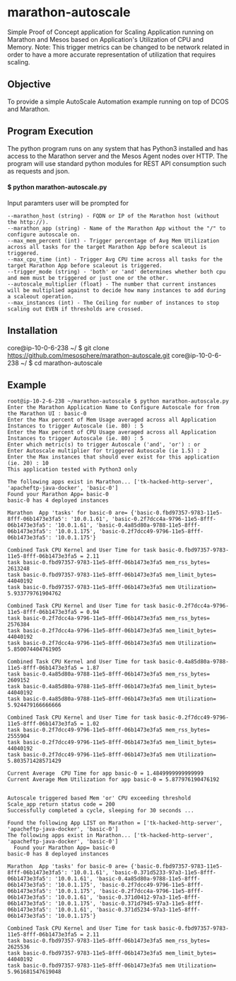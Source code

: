 # marathon-autoscale
Simple Proof of Concept application for Scaling Application running on Marathon and Mesos based on Application's Utilization of CPU and Memory. Note: This trigger metrics can be changed to be network related in order to have a more accurate representation of utilization that requires scaling.

## Objective
To provide a simple AutoScale Automation example running on top of DCOS and Marathon.

## Program Execution
The python program runs on any system that has Python3 installed and has access to the Marathon server and the Mesos Agent nodes over HTTP. The program will use standard python modules for REST API consumption such as requests and json.

#### $ python marathon-autoscale.py


Input paramters user will be prompted for

	--marathon_host (string) - FQDN or IP of the Marathon host (without the http://).
	--marathon_app (string) - Name of the Marathon App without the "/" to configure autoscale on.
	--max_mem_percent (int) - Trigger percentage of Avg Mem Utilization across all tasks for the target Marathon App before scaleout is triggered.
	--max_cpu_time (int) - Trigger Avg CPU time across all tasks for the target Marathon App before scaleout is triggered.
	--trigger_mode (string) - 'both' or 'and' determines whether both cpu and mem must be triggered or just one or the other.
	--autoscale_multiplier (float) - The number that current instances will be multiplied against to decide how many instances to add during a scaleout operation.
	--max_instances (int) - The Ceiling for number of instances to stop scaling out EVEN if thresholds are crossed.

## Installation

core@ip-10-0-6-238 ~/ $ git clone https://github.com/mesosphere/marathon-autoscale.git
core@ip-10-0-6-238 ~/ $ cd marathon-autoscale

## Example

	root@ip-10-2-6-238 ~/marathon-autoscale $ python marathon-autoscale.py 
	Enter the Marathon Application Name to Configure Autoscale for from the Marathon UI : basic-0
	Enter the Max percent of Mem Usage averaged across all Application Instances to trigger Autoscale (ie. 80) : 5
	Enter the Max percent of CPU Usage averaged across all Application Instances to trigger Autoscale (ie. 80) : 5
	Enter which metric(s) to trigger Autoscale ('and', 'or') : or
	Enter Autoscale multiplier for triggered Autoscale (ie 1.5) : 2
	Enter the Max instances that should ever exist for this application (ie. 20) : 10
	This application tested with Python3 only

	The following apps exist in Marathon... ['tk-hacked-http-server', 'apacheftp-java-docker', 'basic-0']
	Found your Marathon App= basic-0
	basic-0 has 4 deployed instances

    Marathon  App 'tasks' for basic-0 are= {'basic-0.fbd97357-9783-11e5-8fff-06b1473e3fa5': '10.0.1.61', 'basic-0.2f7dcc4a-9796-11e5-8fff-06b1473e3fa5': '10.0.1.61', 'basic-0.4a85d80a-9788-11e5-8fff-06b1473e3fa5': '10.0.1.175', 'basic-0.2f7dcc49-9796-11e5-8fff-06b1473e3fa5': '10.0.1.175'}
	
	Combined Task CPU Kernel and User Time for task basic-0.fbd97357-9783-11e5-8fff-06b1473e3fa5 = 2.11
	task basic-0.fbd97357-9783-11e5-8fff-06b1473e3fa5 mem_rss_bytes= 2613248
	task basic-0.fbd97357-9783-11e5-8fff-06b1473e3fa5 mem_limit_bytes= 44040192
	task basic-0.fbd97357-9783-11e5-8fff-06b1473e3fa5 mem Utilization= 5.933779761904762

	Combined Task CPU Kernel and User Time for task basic-0.2f7dcc4a-9796-11e5-8fff-06b1473e3fa5 = 0.94
	task basic-0.2f7dcc4a-9796-11e5-8fff-06b1473e3fa5 mem_rss_bytes= 2576384
	task basic-0.2f7dcc4a-9796-11e5-8fff-06b1473e3fa5 mem_limit_bytes= 44040192
	task basic-0.2f7dcc4a-9796-11e5-8fff-06b1473e3fa5 mem Utilization= 5.850074404761905

	Combined Task CPU Kernel and User Time for task basic-0.4a85d80a-9788-11e5-8fff-06b1473e3fa5 = 1.87
	task basic-0.4a85d80a-9788-11e5-8fff-06b1473e3fa5 mem_rss_bytes= 2609152
	task basic-0.4a85d80a-9788-11e5-8fff-06b1473e3fa5 mem_limit_bytes= 44040192
	task basic-0.4a85d80a-9788-11e5-8fff-06b1473e3fa5 mem Utilization= 5.924479166666666

	Combined Task CPU Kernel and User Time for task basic-0.2f7dcc49-9796-11e5-8fff-06b1473e3fa5 = 1.02
	task basic-0.2f7dcc49-9796-11e5-8fff-06b1473e3fa5 mem_rss_bytes= 2555904
	task basic-0.2f7dcc49-9796-11e5-8fff-06b1473e3fa5 mem_limit_bytes= 44040192
	task basic-0.2f7dcc49-9796-11e5-8fff-06b1473e3fa5 mem Utilization= 5.803571428571429

	Current Average  CPU Time for app basic-0 = 1.4849999999999999
	Current Average Mem Utilization for app basic-0 = 5.877976190476192


	Autoscale triggered based Mem 'or' CPU exceeding threshold
	Scale_app return status code = 200
	Successfully completed a cycle, sleeping for 30 seconds ...
	
	Found the following App LIST on Marathon = ['tk-hacked-http-server', 'apacheftp-java-docker', 'basic-0']
	The following apps exist in Marathon... ['tk-hacked-http-server', 'apacheftp-java-docker', 'basic-0']
	  Found your Marathon App= basic-0
	basic-0 has 8 deployed instances

    Marathon  App 'tasks' for basic-0 are= {'basic-0.fbd97357-9783-11e5-8fff-06b1473e3fa5': '10.0.1.61', 'basic-0.371d5233-97a3-11e5-8fff-06b1473e3fa5': '10.0.1.61', 'basic-0.4a85d80a-9788-11e5-8fff-06b1473e3fa5': '10.0.1.175', 'basic-0.2f7dcc49-9796-11e5-8fff-06b1473e3fa5': '10.0.1.175', 'basic-0.2f7dcc4a-9796-11e5-8fff-06b1473e3fa5': '10.0.1.61', 'basic-0.371d0412-97a3-11e5-8fff-06b1473e3fa5': '10.0.1.175', 'basic-0.371d7945-97a3-11e5-8fff-06b1473e3fa5': '10.0.1.61', 'basic-0.371d5234-97a3-11e5-8fff-06b1473e3fa5': '10.0.1.175'}

	Combined Task CPU Kernel and User Time for task basic-0.fbd97357-9783-11e5-8fff-06b1473e3fa5 = 2.11
	task basic-0.fbd97357-9783-11e5-8fff-06b1473e3fa5 mem_rss_bytes= 2625536
	task basic-0.fbd97357-9783-11e5-8fff-06b1473e3fa5 mem_limit_bytes= 44040192
	task basic-0.fbd97357-9783-11e5-8fff-06b1473e3fa5 mem Utilization= 5.961681547619048


